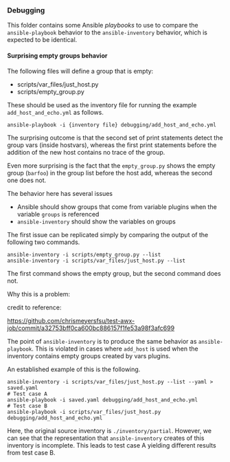 ### Debugging

This folder contains some Ansible _playbooks_ to use to compare the
`ansible-playbook` behavior to the `ansible-inventory` behavior,
which is expected to be identical.

#### Surprising empty groups behavior

The following files will define a group that is empty:
 - scripts/var_files/just_host.py
 - scripts/empty_group.py

These should be used as the inventory file for running the example
`add_host_and_echo.yml` as follows.

```
ansible-playbook -i {inventory file} debugging/add_host_and_echo.yml
```

The surprising outcome is that the second set of print statements detect
the group vars (inside hostvars), whereas the first
print statements before the addition of the new host contains no trace
of the group.

Even more surprising is the fact that the `empty_group.py` shows the empty
group (`barfoo`) in the group list before the host add, whereas the
second one does not.

The behavior here has several issues
 - Ansible should show groups that come from variable plugins when the
   variable `groups` is referenced
 - `ansible-inventory` should show the variables on groups

The first issue can be replicated simply by comparing the output of the
following two commands.

```
ansible-inventory -i scripts/empty_group.py --list
ansible-inventory -i scripts/var_files/just_host.py --list
```

The first command shows the empty group, but the second command does not.

Why this is a problem:

credit to reference: 

https://github.com/chrismeyersfsu/test-awx-job/commit/a32753bff0ca600bc886157f1fe53a98f3afc699

The point of `ansible-inventory` is to produce the same behavior as `ansible-playbook`.
This is violated in cases where `add_host` is used when the inventory contains
empty groups created by vars plugins.

An established example of this is the following.

```
ansible-inventory -i scripts/var_files/just_host.py --list --yaml > saved.yaml
# Test case A
ansible-playbook -i saved.yaml debugging/add_host_and_echo.yml 
# Test case B
ansible-playbook -i scripts/var_files/just_host.py debugging/add_host_and_echo.yml 
```

Here, the original source inventory is `./inventory/partial`. However, we
can see that the representation that `ansible-inventory` creates of this
inventory is incomplete. This leads to test case A yielding different
results from test case B.
